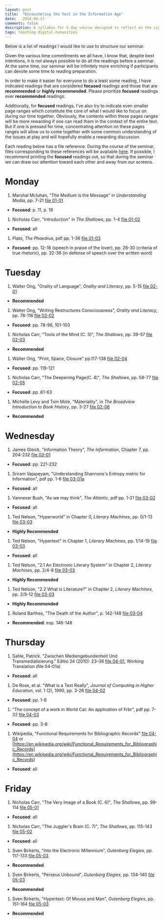 ```yaml
---
layout: post
title:  "Encountering the Text in the Information Age"
date:   2018-09-17
comments: false
description: A syllabus for 5 day course designed to reflect on the significance of the digital revolution and its impact our ways of thinking books, texts, and information. Originally designed for a week seminar at the University of Porto, November, 2018
tags: teaching digital-humanities
---
```


Below is a list of readings I would like to use to structure our seminar.

Given the various time commitments we all have, I know that, despite best intentions, it is not always possible to do all the readings before a seminar. At the same time, our seminar will be infinitely more enriching if participants can devote some time to reading preparation.

In order to make it easier for everyone to do a least some reading, I have indicated readings that are considered **focused** readings and those that are **recommended** or **highly recommended**. Please prioritize **focused** readings over **recommended** readings.

Additionally, for **focused** readings, I've also try to indicate even smaller page ranges which constitute the core of what I would like to focus on during our time together. Obviously, the contents within these pages ranges will be more rewarding if one can read them in the context of the entire text. But if one is pressed for time, concentrating attention on these pages ranges will allow us to come together with some common understanding of the issues at play and will hopefully enable a rewarding discussion.

Each reading below has a file reference. During the course of the seminar, files corresponding to these references will be available [here](https://drive.google.com/drive/folders/1cZlar7NtUIQlWvdu_yleNudahxjH6_XD?usp=sharing). If possible, I recommend printing the **focused** readings out, so that during the seminar we can draw our attention toward each other and away from our screens.

# Monday

1. Marshal Mcluhan, "The Medium is the Message" in *Understanding Media*, pp. 7-21 [file 01-01](https://drive.google.com/open?id=15w29PROI5FLfr0j1nnDRKAfaf_sR7-xh)
  * **Focused**: p. 11, p. 18
1. Nicholas Carr, "Introduction" in *The Shallows*, pp. 1-4 [file 01-02](https://drive.google.com/open?id=1eG0LGpOJ7113S5Z2j6Vt8RE0AJea75n2)
  * **Focused**: all
1. Plato, *The Phaedrus*, pdf pp. 1-36 [file 01-03](https://drive.google.com/open?id=1shv7X75cF--_C5vqPN49k0TQcyqjFqgk)
  * **Focused**: pp. 12-18 (speech in praise of the lover), pp. 28-30 (criteria of true rhetoric), pp. 32-36 (in defense of speech over the written word)

# Tuesday

1. Walter Ong, "Orality of Language", *Orality and Literacy*, pp. 5-15 [file 02-01](https://drive.google.com/open?id=1wQedq3gKNtkEC6Kvq6SzQa_EfiW2xSAN)
  * **Recommended**
1. Walter Ong, "Writing Restructures Consciousness", *Orality and Literacy*, pp. 78-116 [file 02-02](https://drive.google.com/open?id=1U56ohdoVmGXOiJ54Efi8siUH2ITprUw-)
  * **Focused**: pp. 78-96, 101-103
1. Nicholas Carr, "Tools of the Mind (C. 3)", *The Shallows*, pp. 39-57 [file 02-03](https://drive.google.com/open?id=1onwAvHGm_Yc6KhQDo5q9aTkRPUzH-ca4)
  * **Recommended**
1. Walter Ong, "Print, Space, Closure" pp.117-138 [file 02-04](https://drive.google.com/open?id=1m4CVRprx1IIqXwZCo2nl_E8tMiWD-Yy4)
  * **Focused**: pp. 119-121
1. Nicholas Carr, "The Deepening Page(C. 4)", *The Shallows*, pp. 58-77 [file 02-05](https://drive.google.com/open?id=1db73sX0exDWgyj3hQtCcWYTzxVeiBLRH)
  * **Focused**: pp. 61-63
1. Michelle Levy and Tom Mole, "Materiality", in *The Broadview Introduction to Book History*, pp. 3-27 [file 02-06](https://drive.google.com/open?id=1TPdtAn8VUVrDHAtHcYp4bEAkYtNE1-vr)
  * **Recommended**

# Wednesday

1. James Gleick, "Information Theory", *The Information*, Chapter 7, pp. 204-232 [file 03-01](https://drive.google.com/open?id=11O5NPPiBMxKX4lY60VZ5E4VpwLMhaAzG)
  * **Focused**: pp. 221-232
1. Sriram Vajapeyam, "Understanding Shannons's Entropy metric for Information", pdf pp. 1-6 [file 03-01a](https://drive.google.com/open?id=1863InlNpdAPIenq9a_gkbqd7soRrWFpr)
  * **Focused**: all
1. Vannevar Bush, "As we may think", *The Atlantic*, pdf pp. 1-21 [file 03-02](https://drive.google.com/open?id=1gj-RPsr2ozdtjBsKx4etd6mBn-Ya-XmH)
  * **Focused**: all
1. Ted Nelson, "Hyperworld" in Chapter 0, *Literary Machines*, pp. 0/1-13 [file 03-03](https://drive.google.com/open?id=1QWabLriGyzV-ZY3SCuD6RP5dCAxgfnlo)
  * **Highly Recommended**
1. Ted Nelson, "Hypertext" in Chapter 1, *Literary Machines*, pp. 1/14-19 [file 03-03](https://drive.google.com/open?id=1QWabLriGyzV-ZY3SCuD6RP5dCAxgfnlo)
  * **Focused**: all
1. Ted Nelson, "2.1 An Electronic Literary System" in Chapter 2,  *Literary Machines*, pp. 2/4-8 [file 03-03](https://drive.google.com/open?id=1QWabLriGyzV-ZY3SCuD6RP5dCAxgfnlo)
  * **Highly Recommended**
1. Ted Nelson, "2.2 What is Literature?" in Chapter 2, *Literary Machines*, pp. 2/9-12 [file 03-03](https://drive.google.com/open?id=1QWabLriGyzV-ZY3SCuD6RP5dCAxgfnlo)
  * **Highly Recommended**
1. Roland Barthes, "The Death of the Author", p. 142-148 [file 03-04](https://drive.google.com/open?id=1RV3W0toGmJ6goLb7RWhypLrwxtKi6JWJ)
  * **Recommended**: esp. 146-148

# Thursday

1. Sahle, Patrick. "Zwischen Mediengebundenheit Und Transmedialisierung." Editio 24 (2010): 23–36 [file 04-01](https://drive.google.com/open?id=1_zvr0-NwPliRB1lltvgIuKvd4BwUjxpY), Working Translation (file 04-01a)
  * **Focused**: all
1. De Rose, et al. "What is a Text Really", *Journal of Computing in Higher Education*, vol. 1 (2), 1990, pp. 3-26 [file 04-02](https://drive.google.com/open?id=1F-KfS6HGuP7mPK7BlQ_9fxwPdmcIe1ut)
  * **Focused**: pp. 1-6
1. "The concept of a work in World Cat: An application of Frbr", pdf pp. 7-32 [file 04-03](https://drive.google.com/open?id=1kguwUVYeA2AKa9VPtvned5lY1fToCnJk)
  * **Focused**: pp. 3-8
1. Wikipedia, "Functional Requirements for Bibliographic Records" [file 04-04](https://drive.google.com/open?id=1glTY0r2aUnxEOyqN6D5Y7jYaqtvDXjE5) or [https://en.wikipedia.org/wiki/Functional_Requirements_for_Bibliographic_Records](https://en.wikipedia.org/wiki/Functional_Requirements_for_Bibliographic_Records)
  * **Focused**: all

# Friday

1. Nicholas Carr, "The Very Image of a Book (C. 6)", *The Shallows*, pp. 99-114 [file 05-01](https://drive.google.com/open?id=1vKy3eAg4--cJDxMwo-YXLyJvbfO1wHUE)
  * **Focused**: all
1. Nicholas Carr, "The Juggler's Brain (C. 7)", *The Shallows*, pp. 115-143 [file 05-02](https://drive.google.com/open?id=1MDGGOfQO6wGe6qESVX2Z9uP5UjE9gXJL)
  * **Focused**: all
1. Sven Birkerts, "Into the Electronic Millennium", *Gutenberg Elegies*, pp. 117-133 [file 05-03](https://drive.google.com/open?id=146FCBT-MV6gzLCQ11KH_Yg6yVTDJS5L2)
  * **Recommended**
1. Sven Birkerts, "Perseus Unbound", *Gutenberg Elegies*, pp. 134-140 [file 05-03](https://drive.google.com/open?id=146FCBT-MV6gzLCQ11KH_Yg6yVTDJS5L2)
  * **Recommended**
1. Sven Birkerts, "Hypertext: Of Mouse and Man", *Gutenberg Elegies*, pp. 151-164 [file 05-03](https://drive.google.com/open?id=146FCBT-MV6gzLCQ11KH_Yg6yVTDJS5L2)
  * **Recommended**
